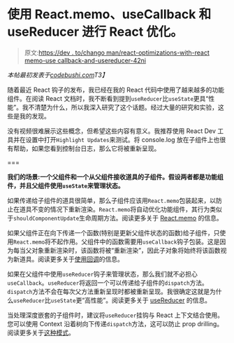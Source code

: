 # 使用 React.memo、useCallback 和 useReducer 进行 React 优化。

> 原文:[https://dev . to/chango man/react-optimizations-with-react memo-use callback-and-usereducer-42ni](https://dev.to/changoman/react-optimizations-with-reactmemo-usecallback-and-usereducer-42ni)

*本帖最初发表于[codebushi.com](https://codebushi.com/react-component-optimization/)T3】*

随着最近 React 钩子的发布，我已经在我的 React 代码中使用了越来越多的功能组件。在阅读 React 文档时，我不断看到提到`useReducer`比`useState`更具“性能”。我不清楚为什么，所以我深入研究了这个话题。经过大量的研究和实验，这些是我的发现。

没有视频很难展示这些概念，但希望这些内容有意义。我推荐使用 React Dev 工具并在设置中打开`Highlight Updates`来测试。将 console.log 放在子组件上也很有帮助，如果您看到控制台日志，那么它将被重新呈现。

===

**我们的场景:一个父组件和一个从父组件接收道具的子组件。假设两者都是功能组件，并且父组件使用`useState`来管理状态。**

如果传递给子组件的道具很简单，那么子组件应该用`React.memo`包装起来，以防止在道具不变的情况下重新渲染。`React.memo`将自动优化功能组件，其行为类似于`shouldComponentUpdate`生命周期方法。阅读更多关于 [React.memo](https://reactjs.org/docs/react-api.html#reactmemo) 的信息。

如果父组件正在向下传递一个函数(特别是更新父组件状态的函数)给子组件，只使用`React.memo`将不起作用。父组件中的函数需要用`useCallback`钩子包装。这是因为每当父对象重新渲染时，该函数将被“重新渲染”，因此子对象将始终将该函数视为新道具。阅读更多关于[使用回调](https://reactjs.org/docs/hooks-reference.html#usecallback)的信息。

如果在父组件中使用`useReducer`钩子来管理状态，那么我们就不必担心`useCallback`。`useReducer`将返回一个可以传递给子组件的`dispatch`方法。`dispatch`方法不会在每次父方法重新呈现时都被重新呈现。我很确定这就是为什么`useReducer`比`useState`更“高性能”。阅读更多关于 [useReducer](https://reactjs.org/docs/hooks-reference.html#usereducer) 的信息。

当处理深度嵌套的子组件时，建议将`useReducer`挂钩与 React 上下文结合使用。您可以使用 Context 沿着树向下传递`dispatch`方法，这可以防止 prop drilling。阅读更多关于[这种模式](https://reactjs.org/docs/hooks-faq.html#how-to-avoid-passing-callbacks-down)。